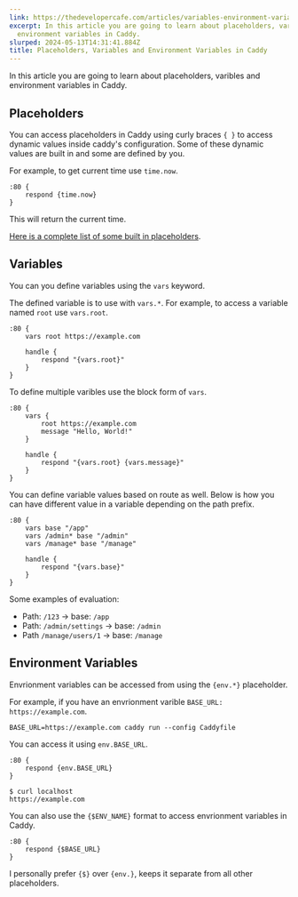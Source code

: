 ```yaml
---
link: https://thedevelopercafe.com/articles/variables-environment-variables-and-placeholders-in-caddy-363ab4cf724a
excerpt: In this article you are going to learn about placeholders, varibles and
  environment variables in Caddy.
slurped: 2024-05-13T14:31:41.884Z
title: Placeholders, Variables and Environment Variables in Caddy
---
```


In this article you are going to learn about placeholders, varibles and environment variables in Caddy.

## Placeholders 

You can access placeholders in Caddy using curly braces `{ }` to access dynamic values inside caddy's configuration. Some of these dynamic values are built in and some are defined by you.

For example, to get current time use `time.now`.

```
:80 {
	respond {time.now}
}
```

This will return the current time.

[Here is a complete list of some built in placeholders](https://caddyserver.com/docs/conventions#placeholders).

## Variables 

You can you define variables using the `vars` keyword.

The defined variable is to use with `vars.*`. For example, to access a variable named `root` use `vars.root`.

```
:80 {
	vars root https://example.com

	handle {
		respond "{vars.root}"
	}
}
```

To define multiple varibles use the block form of `vars`.

```
:80 {
	vars {
		root https://example.com
		message "Hello, World!"
	}

	handle {
		respond "{vars.root} {vars.message}"
	}
}
```

You can define variable values based on route as well. Below is how you can have different value in a variable depending on the path prefix.

```
:80 {
	vars base "/app"
	vars /admin* base "/admin"
	vars /manage* base "/manage"

	handle {
		respond "{vars.base}"
	}
}
```

Some examples of evaluation:

- Path: `/123` -> base: `/app`
- Path: `/admin/settings` -> base: `/admin`
- Path `/manage/users/1` -> base: `/manage`

## Environment Variables
Envrionment variables can be accessed from using the `{env.*}` placeholder.

For example, if you have an envrionment varible `BASE_URL: https://example.com`.

```
BASE_URL=https://example.com caddy run --config Caddyfile
```

You can access it using `env.BASE_URL`.

```
:80 {
	respond {env.BASE_URL}
}
```

```
$ curl localhost
https://example.com
```

You can also use the `{$ENV_NAME}` format to access envrionment variables in Caddy.

```
:80 {
	respond {$BASE_URL}
}
```

I personally prefer `{$}` over `{env.}`, keeps it separate from all other placeholders.